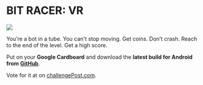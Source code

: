 BIT RACER: VR
=============
![](https://github.com/drfuzzyness/BitRacerVR/blob/master/Marketing/ship-destroy.gif?raw=true)

You’re a bot in a tube. You can't stop moving. Get coins. Don’t crash. Reach to the end of the level. Get a high score.

Put on your **Google Cardboard** and download the **latest build for Android from** [**GitHub**](https://github.com/drfuzzyness/BitRacerVR/raw/master/Builds/BitRacerVR.apk).

Vote for it at on [challengePost.com](http://challengepost.com/software/bitracervr).